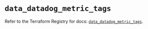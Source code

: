# `data_datadog_metric_tags`

Refer to the Terraform Registry for docs: [`data_datadog_metric_tags`](https://registry.terraform.io/providers/datadog/datadog/3.68.0/docs/data-sources/metric_tags).
